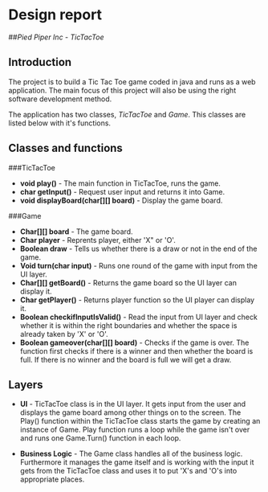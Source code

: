 # Design report
##*Pied Piper Inc - TicTacToe*

## Introduction
 The project is to build a Tic Tac Toe game coded in java and runs as a web application. The main focus of this project will also be using the right software development method.
 
The application has two classes, *TicTacToe* and *Game*. This classes are listed below with it's functions.

## Classes and functions

###TicTacToe
* __void play()__ - The main function in TicTacToe, runs the game.
* __char getInput()__ - Request user input and returns it into Game.
* __void displayBoard(char[][] board)__ - Display the game board.

###Game
* __Char[][] board__ - The game board.
* __Char player__ - Reprents player, either 'X" or 'O'.
* __Boolean draw__ - Tells us whether there is a draw or not in the end of the game.
* __Void turn(char input)__ - Runs one round of the game with input from the UI layer.
* __Char[][] getBoard()__ - Returns the game board so the UI layer can display it.
* __Char getPlayer()__ - Returns player function so the UI player can display it.
* __Boolean checkifInputIsValid()__ - Read the input from UI layer and check whether it is within the right boundaries and whether the space is already taken by 'X' or 'O'.
* __Boolean gameover(char[][] board)__ - Checks if the game is over. The function first checks if there is a winner and then whether the board is full. If there is no winner and the board is full we will get a draw. 

## Layers
* __UI__ - TicTacToe class is in the UI layer. It gets input from the user and displays the game board among other things on to the screen. The Play() function within the TicTacToe class starts the game by creating an instance of Game. Play function runs a loop while the game isn't over and runs one Game.Turn() function in each loop.

* __Business Logic__ - The Game class handles all of the business logic. Furthermore it manages the game itself and is working with the input it gets from the TicTacToe class and uses it to put 'X's and 'O's into appropriate places.

